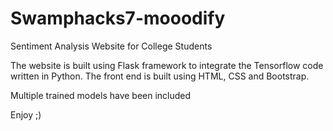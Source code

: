 # Swamphacks7-mooodify
Sentiment Analysis Website for College Students

The website is built using Flask framework to integrate the Tensorflow code written in Python. 
The front end is built using HTML, CSS and Bootstrap.

Multiple trained models have been included

Enjoy ;)

